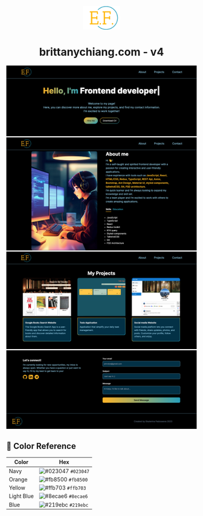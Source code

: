 <div align="center">
<img alt="logo E.F." width="100" src='/public/logo.png' />
</div>
<h1 align="center">
  brittanychiang.com - v4
</h1>

![main section](/public/readme/main.png)
![about section](/public/readme/about.png)
![projects section](/public/readme/projects.png)
![contact section](/public/readme/contact.png)

## 🎨 Color Reference

| Color      | Hex                                                                |
| ---------- | ------------------------------------------------------------------ |
| Navy       | ![#023047](https://via.placeholder.com/10/023047?text=+) `#023047` |
| Orange     | ![#fb8500](https://via.placeholder.com/10/fb8500?text=+) `#fb8500` |
| Yellow     | ![#ffb703](https://via.placeholder.com/10/ffb703?text=+) `#ffb703` |
| Light Blue | ![#8ecae6](https://via.placeholder.com/10/8ecae6?text=+) `#8ecae6` |
| Blue       | ![#219ebc](https://via.placeholder.com/10/219ebc?text=+) `#219ebc` |
